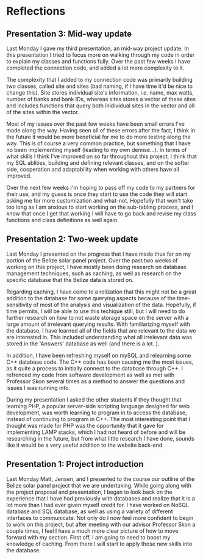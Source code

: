 # Reflections 
## Presentation 3: Mid-way update
Last Monday I gave my third presentation, an mid-way project update. In this presentation I tried to focus more on walking through my code in order to explain my classes and functions fully. Over the past few weeks I have completed the connection code, and added a lot more complexity to it. 

The complexity that I added to my connection code was primarily building two classes, called site and sites (bad naming, if I have time it'd be nice to change this). Site stores individual site's information, i.e. name, max watts, number of banks and bank IDs, whereas sites stores a vector of these sites and includes functions that query both inidividual sites in the vector and all of the sites within the vector. 

Most of my issues over the past few weeks have been small errors I've made along the way. Having seen all of these errors after the fact, I think in the future it would be more beneficial for me to do more testing along the way. This is of course a very common practice, but something that I have no been implementing myself (leading to my own demise...). In terms of what skills I think I've improved on so far throughout this project, I think that my SQL ablities, building and defining relevant classes, and on the softer side, cooperation and adaptability when working with others have all improved.

Over the next few weeks I'm hoping to pass off my code to my partners for their use, and my guess is once they start to use the code they will start asking me for more customization and what-not. Hopefully that won't take too long as I am anxious to start working on the sub-tabling process, and I know that once I get that working I will have to go back and revise my class functions and class definitions as well again.
## Presentation 2: Two-week update
Last Monday I presented on the progress that I have made thus far on my portion of the Belize solar panel project. Over the past two weeks of working on this project, I have mostly been doing research on database management techniques, such as caching, as well as research on the specific database that the Belize data is stored on.

Regarding caching, I have come to a relization that this might not be a great addition to the database for some querying aspects because of the time-sensitivity of most of the analysis and visualization of the data. Hopefully, if time permits, I will be able to use this techique still, but I will need to do further research on how to not waste storage space on the server with a large amount of irrelevant querying results. With familiarizing myself with the database, I have learned all of the fields that are relevant to the data we are interested in. This included understanding what all irrelevant data was stored in the 'Answers' database as well (and there is a lot..).

In addition, I have been refreshing myself on mySQL and relearning some C++ database code. The C++ code has been causing me the most issues, as it quite a process to initially connect to the database through C++. I refrenced my code from software development as well as met with Professor Skon several times as a method to answer the questions and issues I was running into.

During my presentation I asked the other students if they thought that learning PHP, a popular server-side scripting language designed for web development, was worth learning to program in to access the database, instead of continuing to program in C++. The most interesting point that I thought was made for PHP was the opportunity that it gave for implementing LAMP stacks, which I had not heard of before and will be researching in the future, but from what little research I have done, sounds like it would be a very useful addition to the website back-end.

## Presentation 1: Project introduction
Last Monday Matt, Jensen, and I presented to the course our outline of the Belize solar panel project that we are undertaking. While going along with the project proposal and presentation, 
I began to look back on the experience that I have had previously with databases and realize that it is a lot more than I had ever given myself credit for. I have worked on NoSQL database 
and SQL database, as well as using a variety of different interfaces to communicate. Not only do I now feel more confident to begin to work on this project, but after meeting with our advisor
Professor Skon a couple times, I feel I have a much more clear picture of how to move forward with my section. First off, I am going to need to boost my knowledge of caching. From there I 
will start to apply those new skills into the database.

